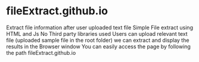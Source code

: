# fileExtract.github.io
Extract file information after user uploaded text file
Simple File extract using HTML and Js
No Third party libraries used
Users can upload relevant text file (uploaded sample file in the root folder)
we can extract and display the results in the Browser window
You can easily access the page by following the path fileExtract.github.io
